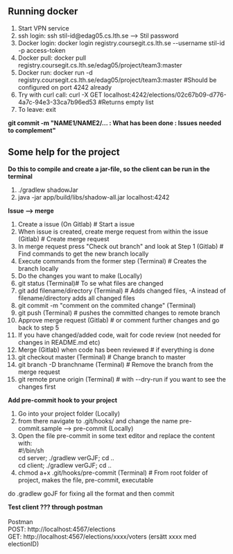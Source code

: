 <h2> Running docker </h2>
<ol>
<li> Start VPN service
<li> ssh login: ssh stil-id@edag05.cs.lth.se  --> Stil password
<li> Docker login: docker login registry.coursegit.cs.lth.se --username stil-id -p access-token 
<li> Docker pull: docker pull registry.coursegit.cs.lth.se/edag05/project/team3:master
<li> Docker run: docker run -d registry.coursegit.cs.lth.se/edag05/project/team3:master   #Should be configured on port 4242 already
<li> Try with curl call: curl -X GET localhost:4242/elections/02c67b09-d776-4a7c-94e3-33ca7b96ed53     #Returns empty list
<li> To leave: exit
</ol>




<strong>git commit -m "NAME1/NAME2/... : What has been done : Issues needed to complement"</strong>

<h2> Some help for the project </h2>

<strong>Do this to compile and create a jar-file, so the client can be run in the terminal</strong>
<ol>
<li>./gradlew shadowJar
<li> java -jar app/build/libs/shadow-all.jar localhost:4242
</ol>



<strong>Issue --> merge</strong>

<ol>
<li> Create a issue (On Gitlab) # Start a issue
<li> When issue is created, create merge request from within the issue (Gitlab) # Create merge request
<li> In merge request press "Check out branch" and look at Step 1 (Gitlab) # Find commands to get the new branch locally
<li> Execute commands from the former step (Terminal) # Creates the branch locally
<li> Do the changes you want to make (Locally) 
<li> git status (Terminal)# To se what files are changed 
<li> git add filename/directory (Terminal) # Adds changed files, -A instead of filename/directory adds all changed files
<li> git commit -m "comment on the commited change" (Terminal)
<li> git push (Terminal) # pushes the committed changes to remote branch
<li> Approve merge request (Gitlab) # or comment further changes and go back to step 5
<li> If you have changed/added code, wait for code review (not needed for changes in README.md etc)
<li> Merge (Gitlab) when code has been reviewed # if everything is done
<li> git checkout master (Terminal) # Change branch to master
<li> git branch -D branchname (Terminal) # Remove the branch from the merge request
<li> git remote prune origin (Terminal) # with --dry-run if you want to see the changes first
</ol>


<strong>Add pre-commit hook to your project</strong>

<ol>
<li> Go into your project folder (Locally)
<li> from there navigate to .git/hooks/ and change the name pre-commit.sample --> pre-commit (Locally)
<li> Open the file pre-commit in some text editor and replace the content with: <br>
#!/bin/sh<br>
cd server; ./gradlew verGJF; cd ..<br>
cd client; ./gradlew verGJF; cd ..<br>
<li> chmod a+x .git/hooks/pre-commit (Terminal) # From root folder of project, makes the file, pre-commit,  executable
</ol>

do .gradlew goJF for fixing all the format and then commit

<strong>Test client ??? through postman</strong><br><br>
Postman<br>
POST: http://localhost:4567/elections <br>
GET: http://localhost:4567/elections/xxxx/voters (ersätt xxxx med electionID)<br>
